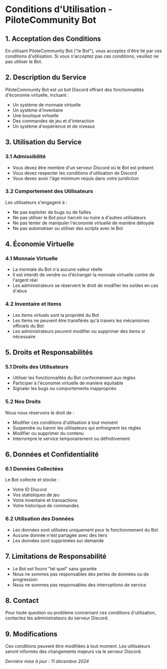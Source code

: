 # Conditions d'Utilisation - PiloteCommunity Bot

## 1. Acceptation des Conditions

En utilisant PiloteCommunity Bot ("le Bot"), vous acceptez d'être lié par ces conditions d'utilisation. Si vous n'acceptez pas ces conditions, veuillez ne pas utiliser le Bot.

## 2. Description du Service

PiloteCommunity Bot est un bot Discord offrant des fonctionnalités d'économie virtuelle, incluant :
- Un système de monnaie virtuelle
- Un système d'inventaire
- Une boutique virtuelle
- Des commandes de jeu et d'interaction
- Un système d'expérience et de niveaux

## 3. Utilisation du Service

### 3.1 Admissibilité
- Vous devez être membre d'un serveur Discord où le Bot est présent
- Vous devez respecter les conditions d'utilisation de Discord
- Vous devez avoir l'âge minimum requis dans votre juridiction

### 3.2 Comportement des Utilisateurs
Les utilisateurs s'engagent à :
- Ne pas exploiter de bugs ou de failles
- Ne pas utiliser le Bot pour harcelr ou nuire à d'autres utilisateurs
- Ne pas tenter de manipuler l'économie virtuelle de manière déloyale
- Ne pas automatiser ou utiliser des scripts avec le Bot

## 4. Économie Virtuelle

### 4.1 Monnaie Virtuelle
- La monnaie du Bot n'a aucune valeur réelle
- Il est interdit de vendre ou d'échanger la monnaie virtuelle contre de l'argent réel
- Les administrateurs se réservent le droit de modifier les soldes en cas d'abus

### 4.2 Inventaire et Items
- Les items virtuels sont la propriété du Bot
- Les items ne peuvent être transférés qu'à travers les mécanismes officiels du Bot
- Les administrateurs peuvent modifier ou supprimer des items si nécessaire

## 5. Droits et Responsabilités

### 5.1 Droits des Utilisateurs
- Utiliser les fonctionnalités du Bot conformément aux règles
- Participer à l'économie virtuelle de manière équitable
- Signaler les bugs ou comportements inappropriés

### 5.2 Nos Droits
Nous nous réservons le droit de :
- Modifier ces conditions d'utilisation à tout moment
- Suspendre ou bannir les utilisateurs qui enfreignent les règles
- Modifier ou supprimer du contenu
- Interrompre le service temporairement ou définitivement

## 6. Données et Confidentialité

### 6.1 Données Collectées
Le Bot collecte et stocke :
- Votre ID Discord
- Vos statistiques de jeu
- Votre inventaire et transactions
- Votre historique de commandes

### 6.2 Utilisation des Données
- Les données sont utilisées uniquement pour le fonctionnement du Bot
- Aucune donnée n'est partagée avec des tiers
- Les données sont supprimées sur demande

## 7. Limitations de Responsabilité

- Le Bot est fourni "tel quel" sans garantie
- Nous ne sommes pas responsables des pertes de données ou de progression
- Nous ne sommes pas responsables des interruptions de service

## 8. Contact

Pour toute question ou problème concernant ces conditions d'utilisation, contactez les administrateurs du serveur Discord.

## 9. Modifications

Ces conditions peuvent être modifiées à tout moment. Les utilisateurs seront informés des changements majeurs via le serveur Discord.

*Dernière mise à jour : 11 décembre 2024*